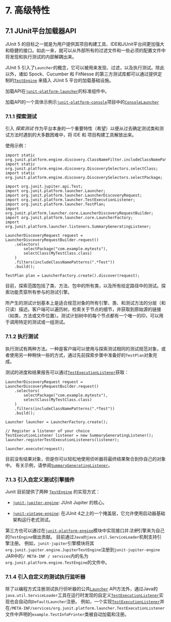 # 7. 高级特性

## 7.1 JUnit平台加载器API

JUnit 5 的目标之一就是为用户提供其项目构建工具、IDE和JUnit平台间更加强大和稳健的接口。如此一来，就可以从外部所有的过滤文件和一些必须的配置文件中将发现和执行测试的内部解耦出来。

JUnit 5 引入了`Launcher`的概念，它可以被用来发现、过滤，以及执行测试。除此以外，诸如 Spock、Cucumber 和 FitNesse 的第三方测试库都可以通过提供定制的[`TestEngine`](http://junit.org/junit5/docs/current/api/org/junit/platform/engine/TestEngine.html) 来插入 JUnit 5 平台的加载基础设施。

加载API在[`junit-platform-launcher`](http://junit.org/junit5/docs/current/api/org/junit/platform/launcher/package-summary.html)的标准组件中。 

加载API的一个具体示例示[`junit-platform-console`](http://junit.org/junit5/docs/current/api/org/junit/platform/console/package-summary.html)项目中的[`ConsoleLauncher`](http://junit.org/junit5/docs/current/api/org/junit/platform/console/ConsoleLauncher.html)

### 7.1.1 探索测试

引入 *探索测试* 作为平台本身的一个重要特性（希望）以便从过去确定测试类和测试方法时遇到的大多数困难中，将 IDE 和 项目构建工具解放出来。

使用示例：

```
import static org.junit.platform.engine.discovery.ClassNameFilter.includeClassNamePatterns;
import static org.junit.platform.engine.discovery.DiscoverySelectors.selectClass;
import static org.junit.platform.engine.discovery.DiscoverySelectors.selectPackage;

import org.junit.jupiter.api.Test;
import org.junit.platform.launcher.Launcher;
import org.junit.platform.launcher.LauncherDiscoveryRequest;
import org.junit.platform.launcher.TestExecutionListener;
import org.junit.platform.launcher.TestPlan;
import org.junit.platform.launcher.core.LauncherDiscoveryRequestBuilder;
import org.junit.platform.launcher.core.LauncherFactory;
import org.junit.platform.launcher.listeners.SummaryGeneratingListener;

LauncherDiscoveryRequest request = LauncherDiscoveryRequestBuilder.request()
    .selectors(
        selectPackage("com.example.mytests"),
        selectClass(MyTestClass.class)
    )
    .filters(includeClassNamePatterns(".*Test"))
    .build();

TestPlan plan = LauncherFactory.create().discover(request);

```

目前，探索范围包括了类、方法、包中的所有类，以及所有给定路径中的测试。探索功能贯穿所有参与的测试引擎。

所产生的测试计划基本上是适合规范对象的所有引擎、类、和测试方法的分层（和只读）描述。客户端可以遍历树，检索关于节点的细节，并获取到原始源的链接（如类，方法或文件位置）。测试计划树中的每个节点都有一个唯一的ID，可以用于调用特定的测试或一组测试。

### 7.1.2 执行测试

执行测试有两种方法。一种是客户端可以使用与探索测试相同的测试规范对象，或者使用另一种稍快一些的方式，通过先前探索步骤中准备好的`TestPlan`对象完成。

测试的进度和结果报告可以通过[`TestExecutionListener`](http://junit.org/junit5/docs/current/api/org/junit/platform/launcher/TestExecutionListener.html)获取：

```
LauncherDiscoveryRequest request = LauncherDiscoveryRequestBuilder.request()
    .selectors(
        selectPackage("com.example.mytests"),
        selectClass(MyTestClass.class)
    )
    .filters(includeClassNamePatterns(".*Test"))
    .build();

Launcher launcher = LauncherFactory.create();

// Register a listener of your choice
TestExecutionListener listener = new SummaryGeneratingListener();
launcher.registerTestExecutionListeners(listener);

launcher.execute(request);
```

目前没有结果对象，但是你可以轻松地使用侦听器将最终结果聚合到你自己的对象中。 有关示例，请参阅[`SummaryGeneratingListener`](http://junit.org/junit5/docs/current/api/org/junit/platform/launcher/listeners/SummaryGeneratingListener.html)。

### 7.1.3 引入自定义测试引擎插件

Junit 目前提供了两种 [`TestEngine`](http://junit.org/junit5/docs/current/api/org/junit/platform/engine/TestEngine.html) 的实现方式：

- [`junit-jupiter-engine`](http://junit.org/junit5/docs/current/api/org/junit/jupiter/engine/package-summary.html): JUnit Jupiter 的核心。

- [`junit-vintage-engine`](http://junit.org/junit5/docs/current/api/org/junit/vintage/engine/package-summary.html): 在JUnit 4之上的一个掩盖层，它允许使用启动器基础架构运行老式测试。

第三方也可以通过在[`junit-platform-engine`](http://junit.org/junit5/docs/current/api/org/junit/platform/engine/package-summary.html)模块中实现接口并*注册*引擎来为自己的`TestEngine`做出贡献。 目前通过`Java的java.util.ServiceLoader`机制支持引擎注册。 例如，`junit-jupiter`引擎模块将其`org.junit.jupiter.engine.JupiterTestEngine`注册到`junit-jupiter-engine` JAR中的`/ META-INF / services`内的名为`org.junit.platform.engine.TestEngine`的文件中。

### 7.1.4 引入自定义的测试执行监听器

除了以编程方式注册测试执行侦听器的公共[`Launcher`](http://junit.org/junit5/docs/current/api/org/junit/platform/launcher/Launcher.html) API方法外，通过Java的`java.util.ServiceLoader`工具在运行时发现的自定义[`TestExecutionListener`](http://junit.org/junit5/docs/current/api/org/junit/platform/launcher/TestExecutionListener.html)实现也会自动向`DefaultLauncher`注册。 例如，一个实现[`TestExecutionListener`](http://junit.org/junit5/docs/current/api/org/junit/platform/launcher/TestExecutionListener.html)并在`/META-INF/services/org.junit.platform.launcher.TestExecutionListener`文件中声明的`example.TestInfoPrinter`类被自动加载和注册。
